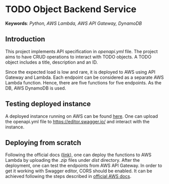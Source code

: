 # TODO Object Backend Service

**Keywords**: *Python, AWS Lambda, AWS API Gateway, DynamoDB* 

## Introduction

This project implements API specification in *openapi.yml* file. The project aims to have CRUD operations to interact with TODO objects. A TODO object includes a title, description and an ID.

Since the expected load is low and rare, it is deployed to AWS using API Gateway and Lambda. Each endpoint can be considered as a separate AWS Lambda function. Hence, there are five functions for five endpoints. As the DB, AWS DynamoDB is used.

## Testing deployed instance

A deployed instance running on AWS can be found [here](https://yoh7dzim06.execute-api.us-east-2.amazonaws.com/test). One can upload the openapi.yml file to https://editor.swagger.io/ and interact with the instance.

## Deploying from scratch

Following the official docs ([link](https://docs.aws.amazon.com/apigateway/latest/developerguide/http-api-dynamo-db.html)), one can deploy the functions to AWS Lambda by uploading the *.zip* files under *dist* directory. After the deployment, one can test the endpoints from AWS API Gateway. In order to get it working with Swagger editor, CORS should be enabled. It can be achieved following the steps described in [official AWS docs](https://docs.aws.amazon.com/apigateway/latest/developerguide/how-to-cors-console.html).
